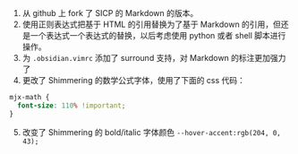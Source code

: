 1. 从 github 上 fork 了 SICP 的 Markdown 的版本。
2. 使用正则表达式把基于 HTML 的引用替换为了基于 Markdown 的引用，但还是一个表达式一个表达式的替换，以后考虑使用 python 或者 shell 脚本进行操作。
3. 为 `.obsidian.vimrc` 添加了 surround 支持，对 Markdown 的标注更加强力了
4. 更改了 Shimmering 的数学公式字体，使用了下面的 css 代码：
```css
mjx-math {
  font-size: 110% !important;
}
```
5. 改变了 Shimmering 的 bold/italic 字体颜色 `--hover-accent:rgb(204, 0, 43);`